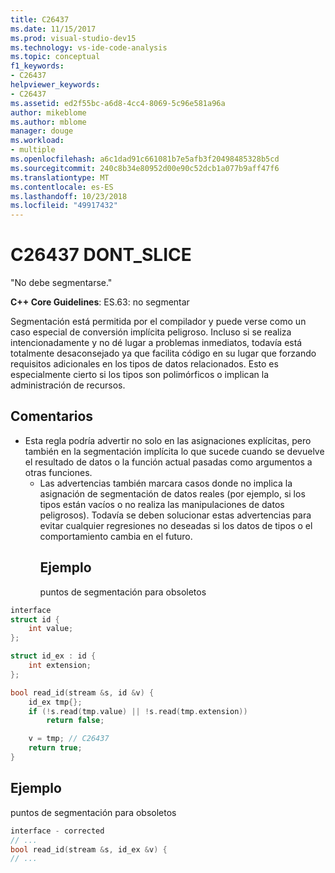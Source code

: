 ```yaml
---
title: C26437
ms.date: 11/15/2017
ms.prod: visual-studio-dev15
ms.technology: vs-ide-code-analysis
ms.topic: conceptual
f1_keywords:
- C26437
helpviewer_keywords:
- C26437
ms.assetid: ed2f55bc-a6d8-4cc4-8069-5c96e581a96a
author: mikeblome
ms.author: mblome
manager: douge
ms.workload:
- multiple
ms.openlocfilehash: a6c1dad91c661081b7e5afb3f20498485328b5cd
ms.sourcegitcommit: 240c8b34e80952d00e90c52dcb1a077b9aff47f6
ms.translationtype: MT
ms.contentlocale: es-ES
ms.lasthandoff: 10/23/2018
ms.locfileid: "49917432"
---
```

# <a name="c26437-dontslice"></a>C26437 DONT_SLICE
"No debe segmentarse."

**C++ Core Guidelines**: ES.63: no segmentar

Segmentación está permitida por el compilador y puede verse como un caso especial de conversión implícita peligroso. Incluso si se realiza intencionadamente y no dé lugar a problemas inmediatos, todavía está totalmente desaconsejado ya que facilita código en su lugar que forzando requisitos adicionales en los tipos de datos relacionados. Esto es especialmente cierto si los tipos son polimórficos o implican la administración de recursos.

## <a name="remarks"></a>Comentarios
- Esta regla podría advertir no solo en las asignaciones explícitas, pero también en la segmentación implícita lo que sucede cuando se devuelve el resultado de datos o la función actual pasadas como argumentos a otras funciones.
  - Las advertencias también marcara casos donde no implica la asignación de segmentación de datos reales (por ejemplo, si los tipos están vacíos o no realiza las manipulaciones de datos peligrosos). Todavía se deben solucionar estas advertencias para evitar cualquier regresiones no deseadas si los datos de tipos o el comportamiento cambia en el futuro.
    ## <a name="example"></a>Ejemplo
    puntos de segmentación para obsoletos

```cpp
interface
struct id {
    int value;
};

struct id_ex : id {
    int extension;
};

bool read_id(stream &s, id &v) {
    id_ex tmp{};
    if (!s.read(tmp.value) || !s.read(tmp.extension))
        return false;

    v = tmp; // C26437
    return true;
}
```

## <a name="example"></a>Ejemplo
puntos de segmentación para obsoletos

```cpp
interface - corrected
// ...
bool read_id(stream &s, id_ex &v) {
// ...
```

